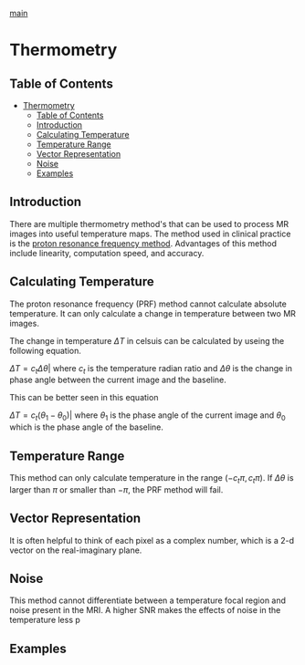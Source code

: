 <head>
    <script src="https://cdn.jsdelivr.net/npm/p5@1.4.2/lib/p5.js"></script>
    
</head>

[main](index.md)

# Thermometry

## Table of Contents

- [Thermometry](#thermometry)
  - [Table of Contents](#table-of-contents)
  - [Introduction](#introduction)
  - [Calculating Temperature](#calculating-temperature)
  - [Temperature Range](#temperature-range)
  - [Vector Representation](#vector-representation)
  - [Noise](#noise)
  - [Examples](#examples)


## Introduction

There are multiple thermometry method's that can be used to process MR images into useful temperature maps.  The method used in clinical practice is the [proton resonance frequency method](https://qims.amegroups.com/article/view/119/154).  Advantages of this method include linearity, computation speed, and accuracy. 


## Calculating Temperature

The proton resonance frequency (PRF) method cannot calculate absolute temperature. It can only calculate a change in temperature between two MR images.  

The change in temperature $\Delta T$ in celsuis can be calculated by useing the following equation.

$\Delta T = c_t\Delta \theta$| where $c_t$ is the temperature radian ratio and $\Delta \theta$ is the change in phase angle between the current image and the baseline.

This can be better seen in this equation 

$\Delta T = c_t(\theta_{1}-\theta_{0})$| where $\theta_{1}$ is the phase angle of the current image and $\theta_{0}$ which is the phase angle of the baseline.

## Temperature Range

This method can only calculate temperature in the range $(-c_t \pi , c_t\pi)$.  If $\Delta \theta$ is larger than $\pi$ or smaller than $-\pi$, the PRF method will fail.  

## Vector Representation

It is often helpful to think of each pixel as a complex number, which is a 2-d vector on the real-imaginary plane.  


<div id="sketch-holder">
    <script src="thermometry_1.js"></script>
</div>


## Noise

This method cannot differentiate between a temperature focal region and noise present in the MRI.  A higher SNR makes the effects of noise in the temperature less p 

## Examples